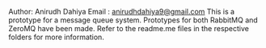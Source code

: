 Author: Anirudh Dahiya
Email : anirudhdahiya9@gmail.com
This is a prototype for a message queue system. Prototypes for both RabbitMQ and ZeroMQ have been made.
Refer to the readme.me files in the respective folders for more information.
